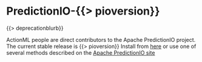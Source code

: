 # PredictionIO-{{> pioversion}}

{{> deprecationblurb}}

ActionML people are direct contributors to the Apache PredictionIO project. The current stable release is {{> pioversion}} Install from [here](/docs/install) or use one of several methods described on the [Apache PredictionIO site](http://predictionio.incubator.apache.org/install/)
